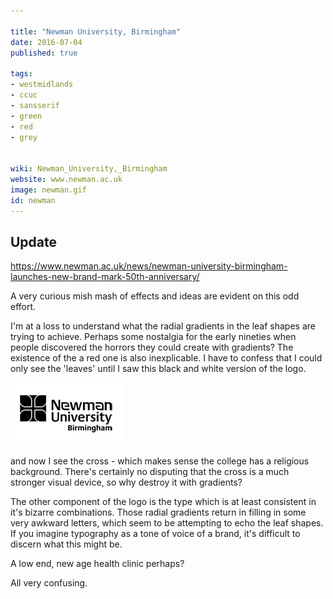 ```yaml
---

title: "Newman University, Birmingham"
date: 2016-07-04
published: true

tags:
- westmidlands
- ccuc
- sansserif
- green
- red
- grey


wiki: Newman_University,_Birmingham
website: www.newman.ac.uk
image: newman.gif
id: newman
---
```

## Update

https://www.newman.ac.uk/news/newman-university-birmingham-launches-new-brand-mark-50th-anniversary/

A very curious mish mash of effects and ideas are evident on this odd effort.

I'm at a loss to understand what the radial gradients in the leaf shapes are trying to achieve. Perhaps some nostalgia for the early nineties when people discovered the horrors they could create with gradients? The existence of the a red one is also inexplicable. I have to confess that I could only see the 'leaves' until I saw this black and white version of the logo.

![Black and white logo](/images/logospotter/newman-bw.png)


and now I see the cross - which makes sense the college has a religious background. There's certainly no disputing that the cross is a much stronger visual device, so why destroy it with gradients?

The other component of the logo is the type which is at least consistent in it's bizarre combinations. Those radial gradients return in filling in some very awkward letters, which seem to be attempting to echo the leaf shapes. If you imagine typography as a tone of voice of a brand, it's difficult to discern what this might be.

A low end, new age health clinic perhaps?

All very confusing.

